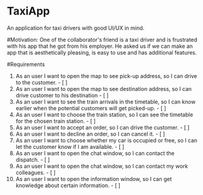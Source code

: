 # TaxiApp
An application for taxi drivers with good UI/UX in mind.

#Motivation: 
One of the collaborator's friend is a taxi driver and is frustrated with his app that he got from his employer. 
He asked us if we can make an app that is aesthetically pleasing, is easy to use and has additional features.

#Requirements
1. As an user I want to open the map to see pick-up address, so I can drive to the customer. - [ ]
2. As an user I want to open the map to see destination address, so I can drive customer to his destination - [ ]
3. As an user I want to see the train arrivals in the timetable, so I can know earlier when the potential customers will get picked-up. - [ ]
4. As an user I want to choose the train station, so I can see the timetable for the chosen train station. - [ ]
5. As an user I want to accept an order, so I can drive the customer. - [ ]
6. As an user I want to decline an order, so I can cancel it. - [ ]
7. As an user I want to choose whether my car is occupied or free, so I can let the customer know if I am available. - [ ]
8. As an user I want to open the chat window, so I can contact the dispatch. - [ ]
9. As an user I want to open the chat window, so I can contact my work colleagues. - [ ]
10. As an user I want to open the information window, so I can get knowledge about certain information. - [ ]

